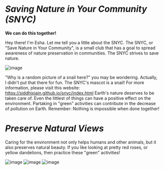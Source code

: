 

# _Saving Nature in Your Community (SNYC)_
**We can do this together!**

Hey there! I'm Esha. Let me tell you a little about the SNYC. The SNYC, or "Save Nature in Your Community",  is a small club that has a goal to spread awareness of nature preservation in communities. The SNYC strives to save nature. 

   ![image](https://user-images.githubusercontent.com/83734393/117228709-6b4cde00-adce-11eb-8032-115a8bcd617b.png)

"Why is a random picture of a snail here?" you may be wondering. Actually, I didn't put that there for fun. The SNYC's mascot is a snail! For more information, please visit this website:  https://siddhixjain.github.io/snyc/index.html
  Earth's nature deserves to be taken care of. Even the littlest of things can have a positive effect on the environment. Partaking in "green" activities can contribute in the decrease of pollution on Earth. Remember: Nothing is impossible when done together! 
  
  
  # _Preserve Natural Views_
  
  Caring for the environment not only helps humans and other animals, but it also preserves natural beauty. If you like looking at pretty red roses, or yellow dandelions, then practice these "green" activities!
  

 ![image](https://user-images.githubusercontent.com/83734393/117229872-ba940e00-add0-11eb-8d19-cc1cf003f6c0.png)
![image](https://user-images.githubusercontent.com/83734393/117229874-bbc53b00-add0-11eb-8558-adc1a225c4d5.png)
  ![image](https://user-images.githubusercontent.com/83734393/117229392-c9c68c00-adcf-11eb-8af6-9e7a9196ba51.png) 
   
